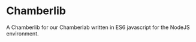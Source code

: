 # Chamberlib

A Chamberlib for our Chamberlab written in ES6 javascript for the NodeJS environment.
